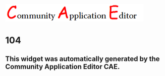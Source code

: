 ![CAE](https://github.com/PhilCAEOrg/frontendComponent-104/blob/gh-pages/img/logo.png)  

104
===================


This widget was automatically generated by the Community Application Editor CAE.  
---------------
